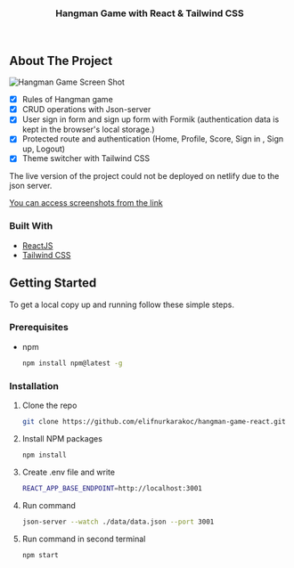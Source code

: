 <p align="center">
    <h3 align="center">Hangman Game with React & Tailwind CSS</h3>
    <br />
</p>


<!-- ABOUT THE PROJECT -->
## About The Project

![Hangman Game Screen Shot](https://github.com/elifnurkarakoc/hangman-game-react/blob/main/hangman-game-ss/Hangman-Game-with-ReactAndTailwind%20CSS.gif)

- [x] Rules of Hangman game
- [x] CRUD operations with Json-server
- [x] User sign in form and sign up form with Formik (authentication data is kept in the browser's local storage.)
- [x] Protected route and authentication (Home, Profile, Score, Sign in , Sign up, Logout)
- [x] Theme switcher with Tailwind CSS

The live version of the project could not be deployed on netlify due to the json server.

[You can access screenshots from the link](https://github.com/elifnurkarakoc/hangman-game-react/tree/main/hangman-game-ss)
### Built With

* [ReactJS](https://reactjs.org/)
* [Tailwind CSS](https://tailwindcss.com/)




<!-- GETTING STARTED -->
## Getting Started

To get a local copy up and running follow these simple steps.

### Prerequisites

* npm
  ```sh
  npm install npm@latest -g
  ```

### Installation

1. Clone the repo
   ```sh
   git clone https://github.com/elifnurkarakoc/hangman-game-react.git
   ```
2. Install NPM packages
   ```sh
   npm install
   ```
3. Create .env file and write
   ```sh
   REACT_APP_BASE_ENDPOINT=http://localhost:3001
   ```
4. Run command
   ```sh
   json-server --watch ./data/data.json --port 3001
   ```
3. Run command in second terminal
   ```sh
   npm start
   ```
